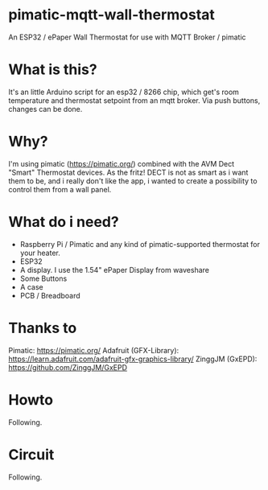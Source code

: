 # pimatic-mqtt-wall-thermostat
An ESP32 / ePaper Wall Thermostat for use with MQTT Broker / pimatic

# What is this?
It's an little Arduino script for an esp32 / 8266 chip, which get's room temperature and thermostat setpoint from an mqtt broker. Via push buttons, changes can be done. 

# Why?
I'm using pimatic (https://pimatic.org/) combined with the AVM Dect "Smart" Thermostat devices. As the fritz! DECT is not as smart as i want them to be, and i really don't like the app, i wanted to create a possibility to control them from a wall panel.

# What do i need?
- Raspberry Pi / Pimatic and any kind of pimatic-supported thermostat for your heater. 
- ESP32
- A display. I use the 1.54" ePaper Display from waveshare
- Some Buttons
- A case
- PCB / Breadboard

# Thanks to
Pimatic: https://pimatic.org/
Adafruit (GFX-Library): https://learn.adafruit.com/adafruit-gfx-graphics-library/
ZinggJM (GxEPD): https://github.com/ZinggJM/GxEPD

# Howto
Following.

# Circuit
Following.
